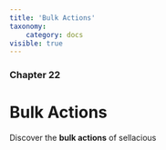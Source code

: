 ```yaml
---
title: 'Bulk Actions'
taxonomy:
    category: docs
visible: true
---
```


### Chapter 22

# Bulk Actions

Discover the **bulk actions** of sellacious 
